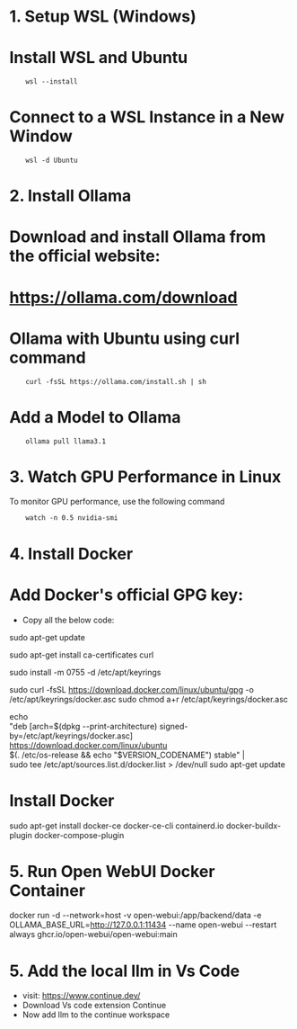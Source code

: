 # 1. Setup WSL (Windows)

# Install WSL and Ubuntu

        wsl --install

# Connect to a WSL Instance in a New Window

        wsl -d Ubuntu

# 2. Install Ollama

# Download and install Ollama from the official website:
# https://ollama.com/download
# Ollama with Ubuntu using curl command
        curl -fsSL https://ollama.com/install.sh | sh

# Add a Model to Ollama
        ollama pull llama3.1


# 3. Watch GPU Performance in Linux
 To monitor GPU performance, use the following command
        
        watch -n 0.5 nvidia-smi

# 4. Install Docker

# Add Docker's official GPG key:

* Copy all the below code:

sudo apt-get update

sudo apt-get install ca-certificates curl

sudo install -m 0755 -d /etc/apt/keyrings

sudo curl -fsSL https://download.docker.com/linux/ubuntu/gpg -o /etc/apt/keyrings/docker.asc
sudo chmod a+r /etc/apt/keyrings/docker.asc

echo \
"deb [arch=$(dpkg --print-architecture) signed-by=/etc/apt/keyrings/docker.asc] https://download.docker.com/linux/ubuntu \
$(. /etc/os-release && echo "$VERSION_CODENAME") stable" | \
sudo tee /etc/apt/sources.list.d/docker.list > /dev/null
sudo apt-get update

# Install Docker
sudo apt-get install docker-ce docker-ce-cli containerd.io docker-buildx-plugin docker-compose-plugin

# 5. Run Open WebUI Docker Container
docker run -d --network=host -v open-webui:/app/backend/data -e OLLAMA_BASE_URL=http://127.0.0.1:11434 --name open-webui --restart always ghcr.io/open-webui/open-webui:main

# 5. Add the local llm in Vs Code 
* visit: https://www.continue.dev/
* Download Vs code extension Continue
* Now add llm to the continue workspace